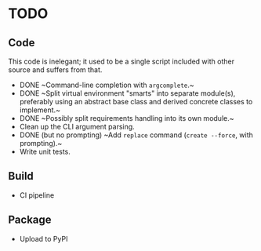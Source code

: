# TODO

## Code

This code is inelegant; it used to be a single script included with other
source and suffers from that.

- DONE ~Command-line completion with `argcomplete`.~
- DONE ~Split virtual environment "smarts" into separate module(s), preferably using
  an abstract base class and derived concrete classes to implement.~
- DONE ~Possibly split requirements handling into its own module.~
- Clean up the CLI argument parsing.
- DONE (but no prompting) ~Add `replace` command (`create --force`, with prompting).~
- Write unit tests.


## Build

- CI pipeline


## Package

- Upload to PyPI

